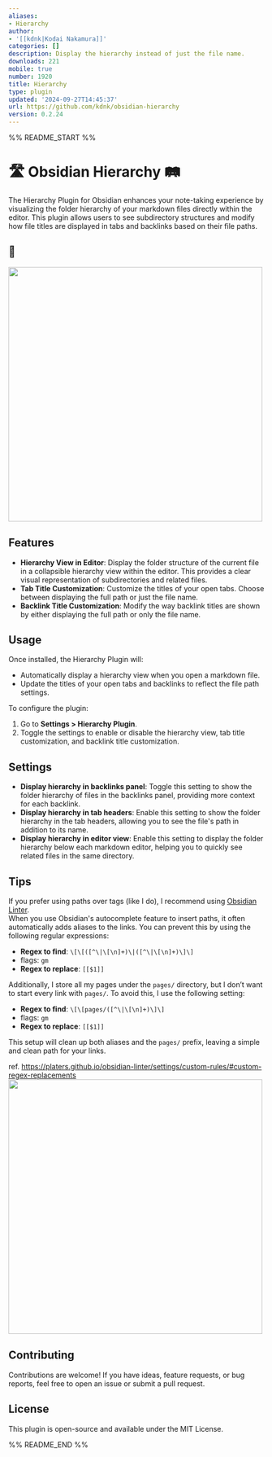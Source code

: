 ```yaml
---
aliases:
- Hierarchy
author:
- '[[kdnk|Kodai Nakamura]]'
categories: []
description: Display the hierarchy instead of just the file name.
downloads: 221
mobile: true
number: 1920
title: Hierarchy
type: plugin
updated: '2024-09-27T14:45:37'
url: https://github.com/kdnk/obsidian-hierarchy
version: 0.2.24
---
```


%% README_START %%

# 🛣️ Obsidian Hierarchy 🛤️

The Hierarchy Plugin for Obsidian enhances your note-taking experience by visualizing the folder hierarchy of your markdown files directly within the editor. This plugin allows users to see subdirectory structures and modify how file titles are displayed in tabs and backlinks based on their file paths.

## 📸

<img src="https://github.com/user-attachments/assets/41a54812-f998-4dd0-b4df-e1a51e4bf49d" width="500px" />

## Features

-   **Hierarchy View in Editor**: Display the folder structure of the current file in a collapsible hierarchy view within the editor. This provides a clear visual representation of subdirectories and related files.
-   **Tab Title Customization**: Customize the titles of your open tabs. Choose between displaying the full path or just the file name.
-   **Backlink Title Customization**: Modify the way backlink titles are shown by either displaying the full path or only the file name.

## Usage

Once installed, the Hierarchy Plugin will:

-   Automatically display a hierarchy view when you open a markdown file.
-   Update the titles of your open tabs and backlinks to reflect the file path settings.

To configure the plugin:

1. Go to **Settings > Hierarchy Plugin**.
2. Toggle the settings to enable or disable the hierarchy view, tab title customization, and backlink title customization.

## Settings

-   **Display hierarchy in backlinks panel**: Toggle this setting to show the folder hierarchy of files in the backlinks panel, providing more context for each backlink.
-   **Display hierarchy in tab headers**: Enable this setting to show the folder hierarchy in the tab headers, allowing you to see the file's path in addition to its name.
-   **Display hierarchy in editor view**: Enable this setting to display the folder hierarchy below each markdown editor, helping you to quickly see related files in the same directory.

## Tips

If you prefer using paths over tags (like I do), I recommend using [Obsidian Linter](https://github.com/platers/obsidian-linter).  
When you use Obsidian's autocomplete feature to insert paths, it often automatically adds aliases to the links. You can prevent this by using the following regular expressions:

- **Regex to find**: `\[\[([^\|\[\n]+)\|([^\|\[\n]+)\]\]`
- flags: `gm`
- **Regex to replace**: `[[$1]]`

Additionally, I store all my pages under the `pages/` directory, but I don’t want to start every link with `pages/`. To avoid this, I use the following setting:

- **Regex to find**: `\[\[pages/([^\|\[\n]+)\]\]`
- flags: `gm`
- **Regex to replace**: `[[$1]]`

This setup will clean up both aliases and the `pages/` prefix, leaving a simple and clean path for your links.

ref. https://platers.github.io/obsidian-linter/settings/custom-rules/#custom-regex-replacements
<img width="500px" src="https://github.com/user-attachments/assets/7ee3f1e8-6f78-44b9-bf80-59c134778555" />

## Contributing

Contributions are welcome! If you have ideas, feature requests, or bug reports, feel free to open an issue or submit a pull request.

## License

This plugin is open-source and available under the MIT License.


%% README_END %%